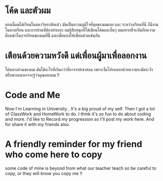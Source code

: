 # โค้ด และตัวผม
ตอนนี้ผมได้เรียนในมหาวิทยาลัยแล้ว มันเป็นความภูมิใจที่สุดของผมเลย
และ ระหว่างเรียนที่นี่ ก็มีงานในคาบเรียน และการบ้านที่ต้องทำเยอะ
ผมรู้สึกสนุกที่ได้เขียนโค้ดและอื่นๆ
ผมอยากที่จะบันทึกความคืบหน้าในการเรียนของผมที่นี้่
และเพื่อแบ่งให้เพื่อนด้วยเช่นกัน

# เตือนด้วยความหวังดี แด่เพื่อนผู้มาเพื่อลอกงาน
  โค้ดบางส่วนของผม มันใช้อะไรที่เกินกว่าที่อาจารย์เขาสอน เพราะงั้นโปรดลอกด้วยความระมัดระวัง หรือพวกเขาอาจจะรู้ว่าคุณลอกผม !!

# Code and Me
Now I'm Learning in University , It's a big proud of my self. 
Then I got a lot of ClassWork and HomeWork to do. 
I think it's so fun to do about coding and more. 
I'd like to Record my progression so I'll post my work here. 
And for share it with my friends also.

# A friendly reminder for my friend who come here to copy
  some code of mine is beyond from what our teacher teach so be careful to copy, or they will know you copy me !!

